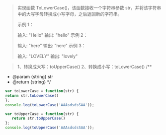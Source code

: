 > 实现函数 ToLowerCase()，该函数接收一个字符串参数 str，并将该字符串中的大写字母转换成小写字母，之后返回新的字符串。
>
>
>
> 示例 1：
>
> 输入: "Hello"
> 输出: "hello"
> 示例 2：
>
> 输入: "here"
> 输出: "here"
> 示例 3：
>
> 输入: "LOVELY"
> 输出: "lovely"


> 1、转换成大写：toUpperCase()
> 2、转换成小写：toLowerCase()
/**
 * @param {string} str
 * @return {string}
 */
 ```javascript
var toLowerCase = function(str) {
return str.toLowerCase()
};
console.log(toLowerCase('AAAsdsdsSAA'));

var toUpperCase = function(str) {
    return str.toUpperCase()
};
console.log(toUpperCase('AAAsdsdsSAA'));
```